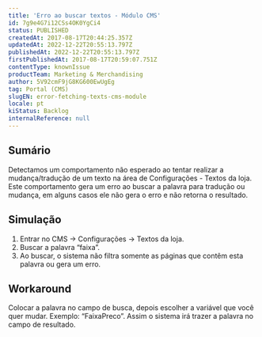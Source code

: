 ```yaml
---
title: 'Erro ao buscar textos - Módulo CMS'
id: 7g9e4G7i12CSs4OK0YgCi4
status: PUBLISHED
createdAt: 2017-08-17T20:44:25.357Z
updatedAt: 2022-12-22T20:55:13.797Z
publishedAt: 2022-12-22T20:55:13.797Z
firstPublishedAt: 2017-08-17T20:59:07.751Z
contentType: knownIssue
productTeam: Marketing & Merchandising
author: 5V92cmF9jG8KG600EwUgEg
tag: Portal (CMS)
slugEN: error-fetching-texts-cms-module
locale: pt
kiStatus: Backlog
internalReference: null
---
```


## Sumário

Detectamos um comportamento não esperado ao tentar realizar a mudança/tradução de um texto na área de Configurações - Textos da loja. Este comportamento gera um erro ao buscar a palavra para tradução ou mudança, em alguns casos ele não gera o erro e não retorna o resultado.

## Simulação

1. Entrar no CMS -> Configurações -> Textos da loja.
2. Buscar a palavra “faixa”.
3. Ao buscar, o sistema não filtra somente as páginas que contêm esta palavra ou gera um erro.


## Workaround

Colocar a palavra no campo de busca, depois escolher a variável que você quer mudar. Exemplo: “FaixaPreco”. Assim o sistema irá trazer a palavra no campo de resultado.

